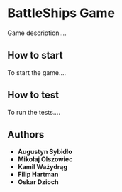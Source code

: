 # BattleShips Game

Game description....

## How to start

To start the game....

## How to test

To run the tests....

## Authors

* **Augustyn Sybidło** 
* **Mikołaj Olszowiec** 
* **Kamil Ważydrąg** 
* **Filip Hartman** 
* **Oskar Dzioch** 

